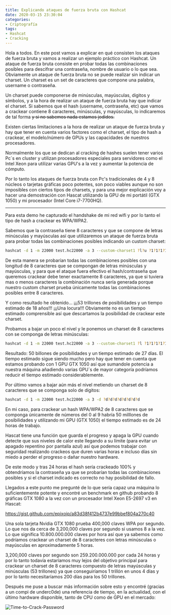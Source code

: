 ```yaml
---
title: Explicando ataques de fuerza bruta con Hashcat
date: 2020-03-15 23:30:04
categories:
- Criptografía
tags:
- Hashcat
- Cracking
---
```


Hola a todos. En este post vamos a explicar en qué consisten los ataques de fuerza bruta y vamos a realizar un ejemplo práctico con Hashcat. Un ataque de fuerza bruta consiste en probar todas las combinaciones posibles para descifrar una contraseña, nombre de usuario o lo que sea. Obviamente un ataque de fuerza bruta no se puede realizar sin indicar un charset. Un charset es un set de caracteres que compone una palabra, username o contraseña.


Un charset puede componerse de minúsculas, mayúsculas, digitos y símbolos, y a la hora de realizar un ataque de fuerza bruta hay que indicar el charset. Si sabemos que el hash (username, contraseña, etc) que vamos a crackear contiene 8 caracteres, minúsculas, y mayúsculas, lo indicaremos de tal forma ~~y si no sabemos nada estamos jodidos.~~

Existen ciertas limitaciones a la hora de realizar un ataque de fuerza bruta y hay que tener en cuenta varios factores como el charset, el tipo de hash a crackear, el modelo/número de GPUs y las capacidades de nuestros procesadores.

Normalmente los que se dedican al cracking de hashes suelen tener varios Pc´s en cluster y utilizan procesadores especiales para servidores como el Intel Xeon para utilizar varias GPU's a la vez y aumentar la potencia de cómputo.

Por lo tanto los ataques de fuerza bruta con Pc's tradicionales de 4 y 8 núcleos o tarjetas gráficas poco potentes, son poco viables aunque no son imposibles con ciertos tipos de charsets, y para una mejor explicación voy a hacer una demostración con Hascat utilizando la GPU de mi portátil (GTX 1050) y mi procesador (Intel Core i7-7700HQ).

---------------------------------------------------------------------------------------------------------------------------------------------

Para esta demo he capturado el handshake de mi red wifi y por lo tanto el tipo de hash a crackear es WPA/WPA2.

Sabemos que la contraseña tiene 8 caracteres y que se compone de letras minúsculas y mayúsculas así que utilizaremos un ataque de fuerza bruta para probar todas las combinaciones posibles indicando un custom charset:

```sh
hashcat -d 1 -m 22000 test.hc22000 -a 3 --custom-charset1 ?l?u ?1?1?1?1?1?1?1?1
```

De esta manera se probarían todas las combinaciones posibles con una longitud de 8 caracteres que se compongan de letras minúsculas y mayúsculas, y para que el ataque fuera efectivo el hash/contraseña que queremos crackear debe tener exactamente 8 caracteres, ya que si tuviera mas o menos caracteres la combinación nunca sería generada porque nuestro custom charset prueba únicamente todas las combinaciones posibles entre 8 caracteres.

Y como resultado he obtenido... ¡¡¡53 trillones de posibilidades y un tiempo estimado de 18 años!!! ¡¡¡Una locura!!! Obviamente no es un tiempo estimado comprensible así que descartamos la posibilidad de crackear este charset.

Probamos a bajar un poco el nivel y le ponemos un charset de 8 caracteres con se componga de letras minúsculas:

```sh
hashcat -d 1 -m 22000 test.hc22000 -a 3 --custom-charset1 ?l ?1?1?1?1?1?1?1?1
```

Resultado: 50 billones de posibilidades y un tiempo estimado de 27 días. El tiempo estimado sigue siendo mucho pero hay que tener en cuenta que estamos probando con 1 GPU GTX 1050 así que sumandole potencia a nuestra máquina añadiendo varias GPU´s de mayor categoría podríamos reducir el tiempo estimado considerablemente.

Por último vamos a bajar aún más el nivel metiendo un charset de 8 caracteres que se componga solo de digitos:

```sh
hashcat -d 1 -m 22000 test.hc22000 -a 3 -d ?d?d?d?d?d?d?d?d
```

En mi caso, para crackear un hash WPA/WPA2 de 8 caracteres que se componga únicamente de números del 0 al 9 habría 50 milllones de posibilidades y utilizando mi GPU (GTX 1050) el tiempo estimado es de 24 horas de trabajo.

Hascat tiene una función que guarda el progreso y apaga la GPU cuando detecte que sus niveles de calor este llegando a su límite (para evitar un apagado repentino por pantalla azul) así que podemos trabajar con seguridad realizando crackeos que duren varias horas e incluso días sin miedo a perder el progreso o dañar nuestro hardware.

De este modo y tras 24 horas el hash sería crackeado 100% y obtendríamos la contraseña ya que se probarían todas las combinaciones posibles y si el charset indicado es correcto no hay posibilidad de fallo.

Llegados a este punto me pregunté de lo que sería capaz una máquina lo suficientemente potente y encontré un benchmark en github probando 8 gráficas GTX 1080 a la vez con un procesador Intel Xeon E5-2697 v3 en Hascat:

https://gist.github.com/epixoip/a83d38f412b4737e99bbef804a270c40

Una sola tarjeta Nvidia GTX 1080 prueba 400,000 claves WPA por segundo. Lo que nos da cerca de 3,200,000 claves por segundo si usamos 8 a la vez. Lo que significa 10.800.000.000 claves por hora así que ya sabemos como podríamos crackear un charset de 8 caracteres con letras minúsculas o mayúsculas en aproximadamente 5 horas.

3,200,000 claves por segundo son 259.200.000.000 por cada 24 horas y por lo tanto todavía estaríamos muy lejos del objetivo principal para crackear un charset de 8 caracteres compuesto de letras mayúsculas y minúsculas (53 trillones) ya que conseguiríamos 1 trillón en unos 4 días y por lo tanto necesitaríamos 200 días para los 50 trillones. 

Después me puse a buscar más información sobre esto y encontré (gracias a un compi de underc0de) una referencia de tiempo, en la actualidad, con el último hardware disponible, tanto de CPU como de GPU en el mercado:

![Time-to-Crack-Password](https://i.postimg.cc/g2bS6LkB/Time-to-Crack-Password.png)
